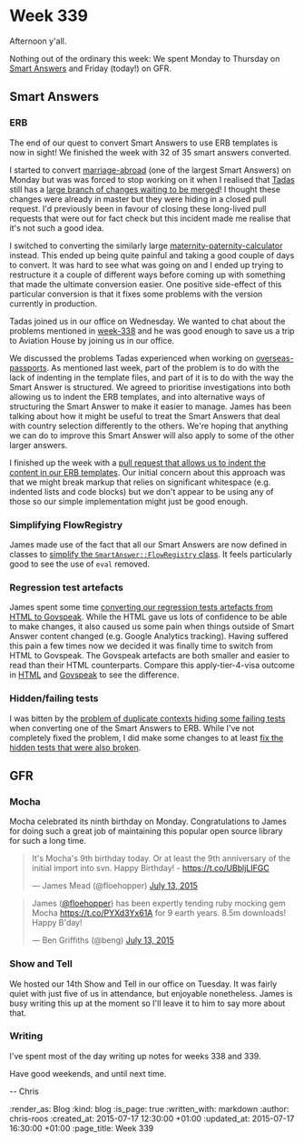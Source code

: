 Week 339
========

Afternoon y'all.

Nothing out of the ordinary this week: We spent Monday to Thursday on [Smart Answers][] and Friday (today!) on GFR.

## Smart Answers

### ERB

The end of our quest to convert Smart Answers to use ERB templates is now in sight! We finished the week with 32 of 35 smart answers converted.

I started to convert [marriage-abroad][] (one of the largest Smart Answers) on Monday but was was forced to stop working on it when I realised that [Tadas][] still has a [large branch of changes waiting to be merged][marriage-abroad-changes]! I thought these changes were already in master but they were hiding in a closed pull request. I'd previously been in favour of closing these long-lived pull requests that were out for fact check but this incident made me realise that it's not such a good idea.

I switched to converting the similarly large [maternity-paternity-calculator][] instead. This ended up being quite painful and taking a good couple of days to convert. It was hard to see what was going on and I ended up trying to restructure it a couple of different ways before coming up with something that made the ultimate conversion easier. One positive side-effect of this particular conversion is that it fixes some problems with the version currently in production.

Tadas joined us in our office on Wednesday. We wanted to chat about the problems mentioned in [week-338][] and he was good enough to save us a trip to Aviation House by joining us in our office.

We discussed the problems Tadas experienced when working on [overseas-passports][]. As mentioned last week, part of the problem is to do with the lack of indenting in the template files, and part of it is to do with the way the Smart Answer is structured. We agreed to prioritise investigations into both allowing us to indent the ERB templates, and into alternative ways of structuring the Smart Answer to make it easier to manage. James has been talking about how it might be useful to treat the Smart Answers that deal with country selection differently to the others. We're hoping that anything we can do to improve this Smart Answer will also apply to some of the other larger answers.

I finished up the week with a [pull request that allows us to indent the content in our ERB templates][indent-erb-templates]. Our initial concern about this approach was that we might break markup that relies on significant whitespace (e.g. indented lists and code blocks) but we don't appear to be using any of those so our simple implementation might just be good enough.

### Simplifying FlowRegistry

James made use of the fact that all our Smart Answers are now defined in classes to [simplify the `SmartAnswer::FlowRegistry` class][flow-registry]. It feels particularly good to see the use of `eval` removed.

### Regression test artefacts

James spent some time [converting our regression tests artefacts from HTML to Govspeak][html-to-govspeak]. While the HTML gave us lots of confidence to be able to make changes, it also caused us some pain when things outside of Smart Answer content changed (e.g. Google Analytics tracking). Having suffered this pain a few times now we decided it was finally time to switch from HTML to Govspeak. The Govspeak artefacts are both smaller and easier to read than their HTML counterparts. Compare this apply-tier-4-visa outcome in [HTML][apply-tier-4-html] and [Govspeak][apply-tier-4-govspeak] to see the difference.

### Hidden/failing tests

I was bitten by the [problem of duplicate contexts hiding some failing tests][] when converting one of the Smart Answers to ERB. While I've not completely fixed the problem, I did make some changes to at least [fix the hidden tests that were also broken][].

## GFR

### Mocha

Mocha celebrated its ninth birthday on Monday. Congratulations to James for doing such a great job of maintaining this popular open source library for such a long time.

<blockquote class="twitter-tweet" lang="en"><p lang="en" dir="ltr">It&#39;s Mocha&#39;s 9th birthday today. Or at least the 9th anniversary of the initial import into svn. Happy Birthday! - <a href="https://t.co/UBbljLIFGC">https://t.co/UBbljLIFGC</a></p>&mdash; James Mead (@floehopper) <a href="https://twitter.com/floehopper/status/620641401487925248">July 13, 2015</a></blockquote>
<script async src="//platform.twitter.com/widgets.js" charset="utf-8"></script>

<blockquote class="twitter-tweet" lang="en"><p lang="en" dir="ltr">James (<a href="https://twitter.com/floehopper">@floehopper</a>) has been expertly tending ruby mocking gem Mocha <a href="https://t.co/PYXd3Yx61A">https://t.co/PYXd3Yx61A</a> for 9 earth years. 8.5m downloads! Happy B&#39;day!</p>&mdash; Ben Griffiths (@beng) <a href="https://twitter.com/beng/status/620698669067730944">July 13, 2015</a></blockquote>
<script async src="//platform.twitter.com/widgets.js" charset="utf-8"></script>

### Show and Tell

We hosted our 14th Show and Tell in our office on Tuesday. It was fairly quiet with just five of us in attendance, but enjoyable nonetheless. James is busy writing this up at the moment so I'll leave it to him to say more about that.

### Writing

I've spent most of the day writing up notes for weeks 338 and 339.

Have good weekends, and until next time.

-- Chris

[Smart Answers]: https://github.com/alphagov/smart-answers
[Tadas]: https://github.com/tadast
[apply-tier-4-govspeak]: https://github.com/alphagov/smart-answers/blob/70b643095361b318c4748cf8d81e589f0a269825/test/artefacts/apply-tier-4-visa/extend_child/QNCPTDW26.txt
[apply-tier-4-html]: https://github.com/alphagov/smart-answers/blob/36f0b5cebfecf0927e1abcdbdccd3e39d7a20708/test/artefacts/apply-tier-4-visa/extend_child/QNCPTDW26.html
[flow-registry]: https://github.com/alphagov/smart-answers/commit/2620dc0
[fix the hidden tests that were also broken]: https://github.com/alphagov/smart-answers/commit/743e14311e0cc0369c099b2704e9e6ed7183e655
[html-to-govspeak]: https://github.com/alphagov/smart-answers/commit/ac05978c64d2b57d64d8af361d110e95ce352bba
[indent-erb-templates]: https://github.com/alphagov/smart-answers/pull/1824
[marriage-abroad]: https://www.gov.uk/marriage-abroad
[marriage-abroad-changes]: https://github.com/alphagov/smart-answers/pull/1771
[maternity-paternity-calculator]: https://www.gov.uk/maternity-paternity-calculator
[overseas-passports]: https://www.gov.uk/overseas-passports
[problem of duplicate contexts hiding some failing tests]: https://github.com/alphagov/smart-answers/issues/1626
[week-338]: /week-338

:render_as: Blog
:kind: blog
:is_page: true
:written_with: markdown
:author: chris-roos
:created_at: 2015-07-17 12:30:00 +01:00
:updated_at: 2015-07-17 16:30:00 +01:00
:page_title: Week 339
